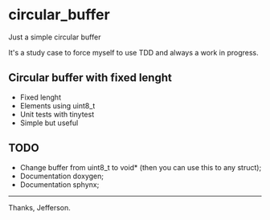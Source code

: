 # circular_buffer
Just a simple circular buffer

It's a study case to force myself to use TDD and always a work in progress.

## Circular buffer with fixed lenght
-	Fixed lenght
-	Elements using uint8_t
- 	Unit tests with tinytest
-	Simple but useful

## TODO
- Change buffer from uint8_t to void* (then you can use this to any struct);
- Documentation doxygen;
- Documentation sphynx;


------------
Thanks, Jefferson.
